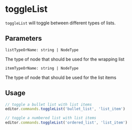# toggleList
`toggleList` will toggle between different types of lists.

## Parameters
`listTypeOrName: string | NodeType`

The type of node that should be used for the wrapping list

`itemTypeOrName: string | NodeType`

The type of node that should be used for the list items

## Usage
```js
// toggle a bullet list with list items
editor.commands.toggleList('bullet_list', 'list_item')

// toggle a numbered list with list items
editor.commands.toggleList('ordered_list', 'list_item')
```
